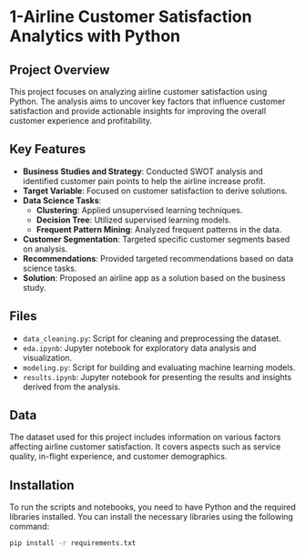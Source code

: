 # 1-Airline Customer Satisfaction Analytics with Python

## Project Overview

This project focuses on analyzing airline customer satisfaction using Python. The analysis aims to uncover key factors that influence customer satisfaction and provide actionable insights for improving the overall customer experience and profitability.

## Key Features

- **Business Studies and Strategy**: Conducted SWOT analysis and identified customer pain points to help the airline increase profit.
- **Target Variable**: Focused on customer satisfaction to derive solutions.
- **Data Science Tasks**:
  - **Clustering**: Applied unsupervised learning techniques.
  - **Decision Tree**: Utilized supervised learning models.
  - **Frequent Pattern Mining**: Analyzed frequent patterns in the data.
- **Customer Segmentation**: Targeted specific customer segments based on analysis.
- **Recommendations**: Provided targeted recommendations based on data science tasks.
- **Solution**: Proposed an airline app as a solution based on the business study.

## Files

- `data_cleaning.py`: Script for cleaning and preprocessing the dataset.
- `eda.ipynb`: Jupyter notebook for exploratory data analysis and visualization.
- `modeling.py`: Script for building and evaluating machine learning models.
- `results.ipynb`: Jupyter notebook for presenting the results and insights derived from the analysis.

## Data

The dataset used for this project includes information on various factors affecting airline customer satisfaction. It covers aspects such as service quality, in-flight experience, and customer demographics.

## Installation

To run the scripts and notebooks, you need to have Python and the required libraries installed. You can install the necessary libraries using the following command:

```bash
pip install -r requirements.txt
